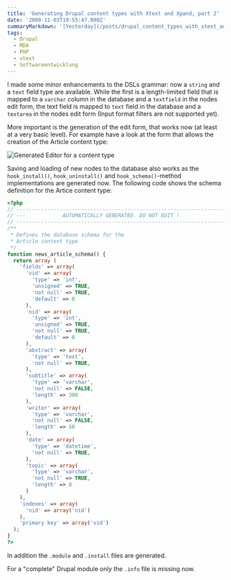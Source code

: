 ```yaml
---
title: 'Generating Drupal content types with Xtext and Xpand, part 2'
date: '2009-11-03T19:55:47.000Z'
summaryMarkdown: '[Yesterday](/posts/drupal_content_types_with_xtext_and_xpand_part_1/) I wrote about my first draft version of a PHP code generator for custom Drupal content types written with Xtext and Xpand. Today I added some more features to the generator.'
tags:
  - Drupal
  - MDA
  - PHP
  - xtext
  - Softwareentwicklung
---
```


I made some minor enhancements to the DSLs grammar: now a `string` and a `text` field type are available. While the first is a length-limited field that is mapped to a `varchar` column in the database and a `textfield` in the nodes edit form, the text field is mapped to `text` field in the database and a `textarea` in the nodes edit form (Input format filters are not supported yet).

More important is the generation of the edit form, that works now (at least at a very basic level). For example have a look at the form that allows the creation of the Article content type:

![Generated Editor for a content type](/uploads/create-article.png)

Saving and loading of new nodes to the database also works as the `hook_install()`, `hook_uninstall()` and `hook_schema()`-method implementations are generated now. The following code shows the schema definition for the Artice content type:

```php
<?php
// -------------------------------------------------------------------------
// ---            AUTOMATICALLY GENERATED. DO NOT EDIT !                 ---
// -------------------------------------------------------------------------
/**
 * Defines the database schema for the
 * Article content type
 */
function news_article_schema() {
  return array (
    'fields' => array(
      'vid' => array(
        'type' => 'int',
        'unsigned' => TRUE,
        'not null' => TRUE,
        'default' => 0
      ),
      'nid' => array(
        'type' => 'int',
        'unsigned' => TRUE,
        'not null' => TRUE,
        'default' => 0
      ),
      'abstract' => array(
        'type' => 'text',
        'not null' => TRUE,
      ),
      'subtitle' => array(
        'type' => 'varchar',
        'not null' => FALSE,
        'length' => 300
      ),
      'writer' => array(
        'type' => 'varchar',
        'not null' => FALSE,
        'length' => 50
      ),
      'date' => array(
        'type' => 'datetime',
        'not null' => TRUE,
      ),
      'topic' => array(
        'type' => 'varchar',
        'not null' => TRUE,
        'length' => 8
      )
    ),
    'indexes' => array(
      'nid' => array('nid')
    ),
    'primary key' => array('vid')
  );
}
?>
```

In addition the `.module` and `.install` files are generated.

For a "complete" Drupal module only the `.info` file is missing now.
